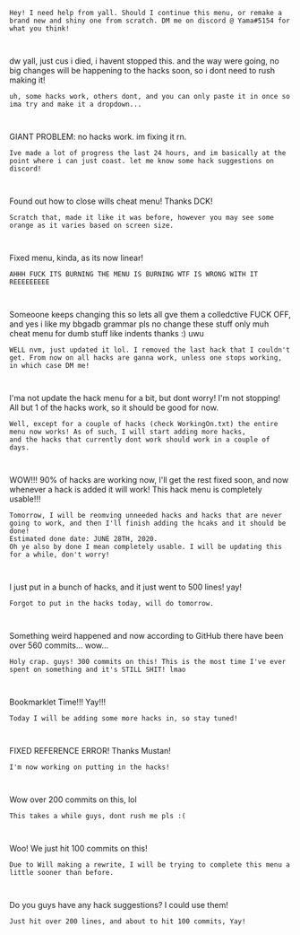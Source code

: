 ~~~~~~~~~~~~~~~~~~~~~~~~~~~~~~~~~~~~~~~~~~~~~~~~~~~~~~~~~~~~~~~~~~~~~~~~~~~~~~~~~~~~~~~~~~~~~~~~~~~~~~~~~~~
Hey! I need help from yall. Should I continue this menu, or remake a brand new and shiny one from scratch. DM me on discord @ Yama#5154 for what you think!



~~~~~~~~~~~~~~~~~~~~~~~~~~~~~~~~~~~~~~~~~~~~~~~~~~~~~~~~~~~~~~~~~~~~~~~~~~~~~~~~~~~~~~~~~~~~~~~~~~~~~~~~~~~
dw yall, just cus i died, i havent stopped this. and the way were going, no big changes will be happening to the hacks soon, so i dont need to rush 
making it!



~~~~~~~~~~~~~~~~~~~~~~~~~~~~~~~~~~~~~~~~~~~~~~~~~~~~~~~~~~~~~~~~~~~~~~~~~~~~~~~~~~~~~~~~~~~~~~~~~~~~~~~~~~~
uh, some hacks work, others dont, and you can only paste it in once so ima try and make it a dropdown...



~~~~~~~~~~~~~~~~~~~~~~~~~~~~~~~~~~~~~~~~~~~~~~~~~~~~~~~~~~~~~~~~~~~~~~~~~~~~~~~~~~~~~~~~~~~~~~~~~~~~~~~~~~~
GIANT PROBLEM: no hacks work. im fixing it rn.



~~~~~~~~~~~~~~~~~~~~~~~~~~~~~~~~~~~~~~~~~~~~~~~~~~~~~~~~~~~~~~~~~~~~~~~~~~~~~~~~~~~~~~~~~~~~~~~~~~~~~~~~~~~
Ive made a lot of progress the last 24 hours, and im basically at the point where i can just coast. let me know some hack suggestions on discord!



~~~~~~~~~~~~~~~~~~~~~~~~~~~~~~~~~~~~~~~~~~~~~~~~~~~~~~~~~~~~~~~~~~~~~~~~~~~~~~~~~~~~~~~~~~~~~~~~~~~~~~~~~~~
Found out how to close wills cheat menu! Thanks DCK!



~~~~~~~~~~~~~~~~~~~~~~~~~~~~~~~~~~~~~~~~~~~~~~~~~~~~~~~~~~~~~~~~~~~~~~~~~~~~~~~~~~~~~~~~~~~~~~~~~~~~~~~~~~~
Scratch that, made it like it was before, however you may see some orange as it varies based on screen size.



~~~~~~~~~~~~~~~~~~~~~~~~~~~~~~~~~~~~~~~~~~~~~~~~~~~~~~~~~~~~~~~~~~~~~~~~~~~~~~~~~~~~~~~~~~~~~~~~~~~~~~~~~~~
Fixed menu, kinda, as its now linear!



~~~~~~~~~~~~~~~~~~~~~~~~~~~~~~~~~~~~~~~~~~~~~~~~~~~~~~~~~~~~~~~~~~~~~~~~~~~~~~~~~~~~~~~~~~~~~~~~~~~~~~~~~~~
AHHH FUCK ITS BURNING THE MENU IS BURNING WTF IS WRONG WITH IT REEEEEEEEE



~~~~~~~~~~~~~~~~~~~~~~~~~~~~~~~~~~~~~~~~~~~~~~~~~~~~~~~~~~~~~~~~~~~~~~~~~~~~~~~~~~~~~~~~~~~~~~~~~~~~~~~~~~~
Someoone keeps changing this so lets all gve them a colledctive FUCK OFF, and yes i like my bbgadb grammar pls no change these stuff only muh 
cheat menu for dumb stuff like indents thanks :) uwu



~~~~~~~~~~~~~~~~~~~~~~~~~~~~~~~~~~~~~~~~~~~~~~~~~~~~~~~~~~~~~~~~~~~~~~~~~~~~~~~~~~~~~~~~~~~~~~~~~~~~~~~~~~~
WELL nvm, just updated it lol. I removed the last hack that I couldn't get. From now on all hacks are ganna work, unless one stops working,
in which case DM me!



~~~~~~~~~~~~~~~~~~~~~~~~~~~~~~~~~~~~~~~~~~~~~~~~~~~~~~~~~~~~~~~~~~~~~~~~~~~~~~~~~~~~~~~~~~~~~~~~~~~~~~~~~~~
I'ma not update the hack menu for a bit, but dont worry! I'm not stopping! All but 1 of the hacks work, so it should be good for now.



~~~~~~~~~~~~~~~~~~~~~~~~~~~~~~~~~~~~~~~~~~~~~~~~~~~~~~~~~~~~~~~~~~~~~~~~~~~~~~~~~~~~~~~~~~~~~~~~~~~~~~~~~~~
Well, except for a couple of hacks (check WorkingOn.txt) the entire menu now works! As of such, I will start adding more hacks,
and the hacks that currently dont work should work in a couple of days.



~~~~~~~~~~~~~~~~~~~~~~~~~~~~~~~~~~~~~~~~~~~~~~~~~~~~~~~~~~~~~~~~~~~~~~~~~~~~~~~~~~~~~~~~~~~~~~~~~~~~~~~~~~~
WOW!!! 90% of hacks are working now, I'll get the rest fixed soon, and now whenever a hack is added it will work! This hack menu is completely usable!!!



~~~~~~~~~~~~~~~~~~~~~~~~~~~~~~~~~~~~~~~~~~~~~~~~~~~~~~~~~~~~~~~~~~~~~~~~~~~~~~~~~~~~~~~~~~~~~~~~~~~~~~~~~~~
Tomorrow, I will be reomving unneeded hacks and hacks that are never going to work, and then I'll finish adding the hcaks and it should be done!
Estimated done date: JUNE 28TH, 2020.
Oh ye also by done I mean completely usable. I will be updating this for a while, don't worry!



~~~~~~~~~~~~~~~~~~~~~~~~~~~~~~~~~~~~~~~~~~~~~~~~~~~~~~~~~~~~~~~~~~~~~~~~~~~~~~~~~~~~~~~~~~~~~~~~~~~~~~~~~~~
I just put in a bunch of hacks, and it just went to 500 lines! yay!



~~~~~~~~~~~~~~~~~~~~~~~~~~~~~~~~~~~~~~~~~~~~~~~~~~~~~~~~~~~~~~~~~~~~~~~~~~~~~~~~~~~~~~~~~~~~~~~~~~~~~~~~~~~
Forgot to put in the hacks today, will do tomorrow.



~~~~~~~~~~~~~~~~~~~~~~~~~~~~~~~~~~~~~~~~~~~~~~~~~~~~~~~~~~~~~~~~~~~~~~~~~~~~~~~~~~~~~~~~~~~~~~~~~~~~~~~~~~~
Something weird happened and now according to GitHub there have been over 560 commits... wow...



~~~~~~~~~~~~~~~~~~~~~~~~~~~~~~~~~~~~~~~~~~~~~~~~~~~~~~~~~~~~~~~~~~~~~~~~~~~~~~~~~~~~~~~~~~~~~~~~~~~~~~~~~~~
Holy crap. guys! 300 commits on this! This is the most time I've ever spent on something and it's STILL SHIT! lmao



~~~~~~~~~~~~~~~~~~~~~~~~~~~~~~~~~~~~~~~~~~~~~~~~~~~~~~~~~~~~~~~~~~~~~~~~~~~~~~~~~~~~~~~~~~~~~~~~~~~~~~~~~~~
Bookmarklet Time!!! Yay!!!



~~~~~~~~~~~~~~~~~~~~~~~~~~~~~~~~~~~~~~~~~~~~~~~~~~~~~~~~~~~~~~~~~~~~~~~~~~~~~~~~~~~~~~~~~~~~~~~~~~~~~~~~~~~
Today I will be adding some more hacks in, so stay tuned!



~~~~~~~~~~~~~~~~~~~~~~~~~~~~~~~~~~~~~~~~~~~~~~~~~~~~~~~~~~~~~~~~~~~~~~~~~~~~~~~~~~~~~~~~~~~~~~~~~~~~~~~~~~~
FIXED REFERENCE ERROR! Thanks Mustan!



~~~~~~~~~~~~~~~~~~~~~~~~~~~~~~~~~~~~~~~~~~~~~~~~~~~~~~~~~~~~~~~~~~~~~~~~~~~~~~~~~~~~~~~~~~~~~~~~~~~~~~~~~~~
I'm now working on putting in the hacks!



~~~~~~~~~~~~~~~~~~~~~~~~~~~~~~~~~~~~~~~~~~~~~~~~~~~~~~~~~~~~~~~~~~~~~~~~~~~~~~~~~~~~~~~~~~~~~~~~~~~~~~~~~~~
Wow over 200 commits on this, lol



~~~~~~~~~~~~~~~~~~~~~~~~~~~~~~~~~~~~~~~~~~~~~~~~~~~~~~~~~~~~~~~~~~~~~~~~~~~~~~~~~~~~~~~~~~~~~~~~~~~~~~~~~~~
This takes a while guys, dont rush me pls :(



~~~~~~~~~~~~~~~~~~~~~~~~~~~~~~~~~~~~~~~~~~~~~~~~~~~~~~~~~~~~~~~~~~~~~~~~~~~~~~~~~~~~~~~~~~~~~~~~~~~~~~~~~~~
Woo! We just hit 100 commits on this!



~~~~~~~~~~~~~~~~~~~~~~~~~~~~~~~~~~~~~~~~~~~~~~~~~~~~~~~~~~~~~~~~~~~~~~~~~~~~~~~~~~~~~~~~~~~~~~~~~~~~~~~~~~~
Due to Will making a rewrite, I will be trying to complete this menu a little sooner than before.



~~~~~~~~~~~~~~~~~~~~~~~~~~~~~~~~~~~~~~~~~~~~~~~~~~~~~~~~~~~~~~~~~~~~~~~~~~~~~~~~~~~~~~~~~~~~~~~~~~~~~~~~~~~
Do you guys have any hack suggestions? I could use them!



~~~~~~~~~~~~~~~~~~~~~~~~~~~~~~~~~~~~~~~~~~~~~~~~~~~~~~~~~~~~~~~~~~~~~~~~~~~~~~~~~~~~~~~~~~~~~~~~~~~~~~~~~~~
Just hit over 200 lines, and about to hit 100 commits, Yay!
